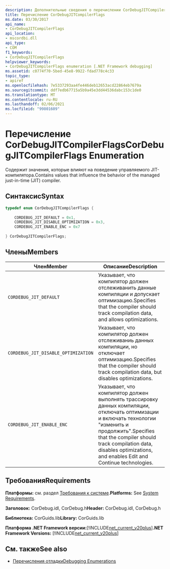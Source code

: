 ```yaml
---
description: Дополнительные сведения о перечислении CorDebugJITCompilerFlags
title: Перечисление CorDebugJITCompilerFlags
ms.date: 03/30/2017
api_name:
- CorDebugJITCompilerFlags
api_location:
- mscordbi.dll
api_type:
- COM
f1_keywords:
- CorDebugJITCompilerFlags
helpviewer_keywords:
- CorDebugJITCompilerFlags enumeration [.NET Framework debugging]
ms.assetid: c0774f70-5bed-45e8-9922-fdad778c4c33
topic_type:
- apiref
ms.openlocfilehash: 7e5337293aa4fe446deb12653acd22864eb7679a
ms.sourcegitcommit: ddf7edb67715a5b9a45e3dd44536dabc153c1de0
ms.translationtype: MT
ms.contentlocale: ru-RU
ms.lasthandoff: 02/06/2021
ms.locfileid: "99801609"
---
```

# <a name="cordebugjitcompilerflags-enumeration"></a><span data-ttu-id="1f459-103">Перечисление CorDebugJITCompilerFlags</span><span class="sxs-lookup"><span data-stu-id="1f459-103">CorDebugJITCompilerFlags Enumeration</span></span>

<span data-ttu-id="1f459-104">Содержит значения, которые влияют на поведение управляемого JIT-компилятора.</span><span class="sxs-lookup"><span data-stu-id="1f459-104">Contains values that influence the behavior of the managed just-in-time (JIT) compiler.</span></span>  
  
## <a name="syntax"></a><span data-ttu-id="1f459-105">Синтаксис</span><span class="sxs-lookup"><span data-stu-id="1f459-105">Syntax</span></span>  
  
```cpp  
typedef enum CorDebugJITCompilerFlags {  
  
    CORDEBUG_JIT_DEFAULT = 0x1,  
    CORDEBUG_JIT_DISABLE_OPTIMIZATION = 0x3,  
    CORDEBUG_JIT_ENABLE_ENC = 0x7  
  
} CorDebugJITCompilerFlags;  
```  
  
## <a name="members"></a><span data-ttu-id="1f459-106">Члены</span><span class="sxs-lookup"><span data-stu-id="1f459-106">Members</span></span>  
  
|<span data-ttu-id="1f459-107">Член</span><span class="sxs-lookup"><span data-stu-id="1f459-107">Member</span></span>|<span data-ttu-id="1f459-108">Описание</span><span class="sxs-lookup"><span data-stu-id="1f459-108">Description</span></span>|  
|------------|-----------------|  
|`CORDEBUG_JIT_DEFAULT`|<span data-ttu-id="1f459-109">Указывает, что компилятор должен отслеживанить данные компиляции и допускает оптимизацию.</span><span class="sxs-lookup"><span data-stu-id="1f459-109">Specifies that the compiler should track compilation data, and allows optimizations.</span></span>|  
|`CORDEBUG_JIT_DISABLE_OPTIMIZATION`|<span data-ttu-id="1f459-110">Указывает, что компилятор должен отслеживаниь данных компиляции, но отключает оптимизацию.</span><span class="sxs-lookup"><span data-stu-id="1f459-110">Specifies that the compiler should track compilation data, but disables optimizations.</span></span>|  
|`CORDEBUG_JIT_ENABLE_ENC`|<span data-ttu-id="1f459-111">Указывает, что компилятор должен выполнять трассировку данных компиляции, отключать оптимизации и включать технологии "изменить и продолжить".</span><span class="sxs-lookup"><span data-stu-id="1f459-111">Specifies that the compiler should track compilation data, disables optimizations, and enables Edit and Continue technologies.</span></span>|  
  
## <a name="requirements"></a><span data-ttu-id="1f459-112">Требования</span><span class="sxs-lookup"><span data-stu-id="1f459-112">Requirements</span></span>  

 <span data-ttu-id="1f459-113">**Платформы:** см. раздел [Требования к системе](../../get-started/system-requirements.md).</span><span class="sxs-lookup"><span data-stu-id="1f459-113">**Platforms:** See [System Requirements](../../get-started/system-requirements.md).</span></span>  
  
 <span data-ttu-id="1f459-114">**Заголовок:** CorDebug.idl, CorDebug.h</span><span class="sxs-lookup"><span data-stu-id="1f459-114">**Header:** CorDebug.idl, CorDebug.h</span></span>  
  
 <span data-ttu-id="1f459-115">**Библиотека:** CorGuids.lib</span><span class="sxs-lookup"><span data-stu-id="1f459-115">**Library:** CorGuids.lib</span></span>  
  
 <span data-ttu-id="1f459-116">**Платформа .NET Framework версии:**[!INCLUDE[net_current_v20plus](../../../../includes/net-current-v20plus-md.md)]</span><span class="sxs-lookup"><span data-stu-id="1f459-116">**.NET Framework Versions:** [!INCLUDE[net_current_v20plus](../../../../includes/net-current-v20plus-md.md)]</span></span>  
  
## <a name="see-also"></a><span data-ttu-id="1f459-117">См. также</span><span class="sxs-lookup"><span data-stu-id="1f459-117">See also</span></span>

- [<span data-ttu-id="1f459-118">Перечисления отладки</span><span class="sxs-lookup"><span data-stu-id="1f459-118">Debugging Enumerations</span></span>](debugging-enumerations.md)
